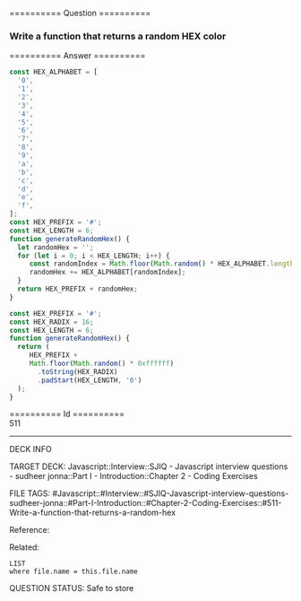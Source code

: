 ========== Question ==========  

### Write a function that returns a random HEX color  

========== Answer ==========  

```javascript
const HEX_ALPHABET = [
  '0',
  '1',
  '2',
  '3',
  '4',
  '5',
  '6',
  '7',
  '8',
  '9',
  'a',
  'b',
  'c',
  'd',
  'e',
  'f',
];
const HEX_PREFIX = '#';
const HEX_LENGTH = 6;
function generateRandomHex() {
  let randomHex = '';
  for (let i = 0; i < HEX_LENGTH; i++) {
     const randomIndex = Math.floor(Math.random() * HEX_ALPHABET.length);
     randomHex += HEX_ALPHABET[randomIndex];
  }
  return HEX_PREFIX + randomHex;
}
```

```javascript
const HEX_PREFIX = '#';
const HEX_RADIX = 16;
const HEX_LENGTH = 6;
function generateRandomHex() {
  return (
     HEX_PREFIX +
     Math.floor(Math.random() * 0xffffff)
       .toString(HEX_RADIX)
       .padStart(HEX_LENGTH, '0')
  );
}
```

========== Id ==========  
511

---

DECK INFO

TARGET DECK: Javascript::Interview::SJIQ - Javascript interview questions - sudheer jonna::Part I - Introduction::Chapter 2 - Coding Exercises

FILE TAGS: #Javascript::#Interview::#SJIQ-Javascript-interview-questions-sudheer-jonna::#Part-I-Introduction::#Chapter-2-Coding-Exercises::#511-Write-a-function-that-returns-a-random-hex

Reference:

Related:

```dataview
LIST
where file.name = this.file.name
```

QUESTION STATUS: Safe to store
